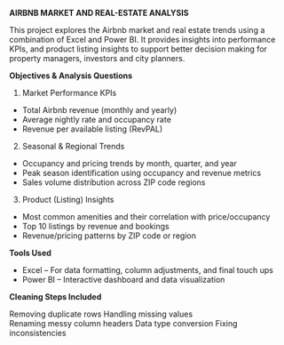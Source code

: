 **AIRBNB MARKET AND REAL-ESTATE ANALYSIS**

This project explores the Airbnb market and real estate trends using a combination of Excel and Power BI. It provides insights into performance KPIs,  and product listing insights to support better decision making for property managers, investors and city planners.

**Objectives & Analysis Questions**
1. Market Performance KPIs
 * Total Airbnb revenue (monthly and yearly)
 * Average nightly rate and occupancy rate
 * Revenue per available listing (RevPAL)

2. Seasonal & Regional Trends
 * Occupancy and pricing trends by month, quarter, and year
 * Peak season identification using occupancy and revenue metrics
 * Sales volume distribution across ZIP code regions

3. Product (Listing) Insights
 * Most common amenities and their correlation with price/occupancy
 * Top 10 listings by revenue and bookings
 * Revenue/pricing patterns by ZIP code or region

**Tools Used**

 * Excel – For data formatting, column adjustments, and final touch ups	
 * Power BI – Interactive dashboard and data visualization

**Cleaning Steps Included**

Removing duplicate rows
Handling missing values		
Renaming messy column headers
Data type conversion
Fixing inconsistencies
